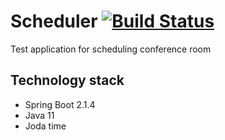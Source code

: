 # Scheduler [![Build Status](https://travis-ci.org/kovalevivan/scheduler.svg?branch=master)](https://travis-ci.org/kovalevivan/scheduler)
Test application for scheduling conference room

## Technology stack

* Spring Boot 2.1.4
* Java 11
* Joda time


